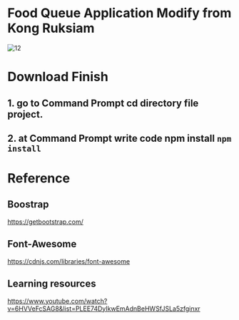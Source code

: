 # Food Queue Application Modify from Kong Ruksiam

![12](https://user-images.githubusercontent.com/62991197/101662060-99c2c900-3a7b-11eb-8ab7-3fa3e9bd1a61.jpg)


# Download Finish
## 1. go to Command Prompt cd directory file project.
## 2. at Command Prompt write code npm install `npm install`

# Reference
## Boostrap 
https://getbootstrap.com/
## Font-Awesome
https://cdnjs.com/libraries/font-awesome
## Learning resources
https://www.youtube.com/watch?v=6HVVeFcSAG8&list=PLEE74DyIkwEmAdnBeHWSfJSLa5zfginxr
